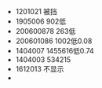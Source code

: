 - 1201021  被挡
- 1905006  902低
- 200600878 263低
- 200601086 1002低0.08
- 1404007  1455616低0.74
- 1404003  534215
- 1612013  不显示
- 